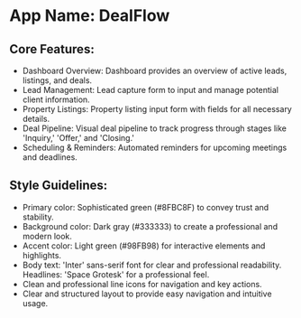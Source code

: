 # **App Name**: DealFlow

## Core Features:

- Dashboard Overview: Dashboard provides an overview of active leads, listings, and deals.
- Lead Management: Lead capture form to input and manage potential client information.
- Property Listings: Property listing input form with fields for all necessary details.
- Deal Pipeline: Visual deal pipeline to track progress through stages like 'Inquiry,' 'Offer,' and 'Closing.'
- Scheduling & Reminders: Automated reminders for upcoming meetings and deadlines.

## Style Guidelines:

- Primary color: Sophisticated green (#8FBC8F) to convey trust and stability.
- Background color: Dark gray (#333333) to create a professional and modern look.
- Accent color: Light green (#98FB98) for interactive elements and highlights.
- Body text: 'Inter' sans-serif font for clear and professional readability. Headlines: 'Space Grotesk' for a professional feel.
- Clean and professional line icons for navigation and key actions.
- Clear and structured layout to provide easy navigation and intuitive usage.